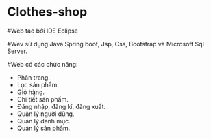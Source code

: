 # Clothes-shop

#Web tạo bởi IDE Eclipse

#Wev sử dụng Java Spring boot, Jsp, Css, Bootstrap và Microsoft Sql Server.

#Web có các chức năng:
  - Phân trang.
  - Lọc sản phẩm.
  - Giỏ hàng.
  - Chi tiết sản phẩm.
  - Đăng nhập, đăng kí, đăng xuất.
  - Quản lý người dùng.
  - Quản lý danh mục.
  - Quản lý sản phẩm.
